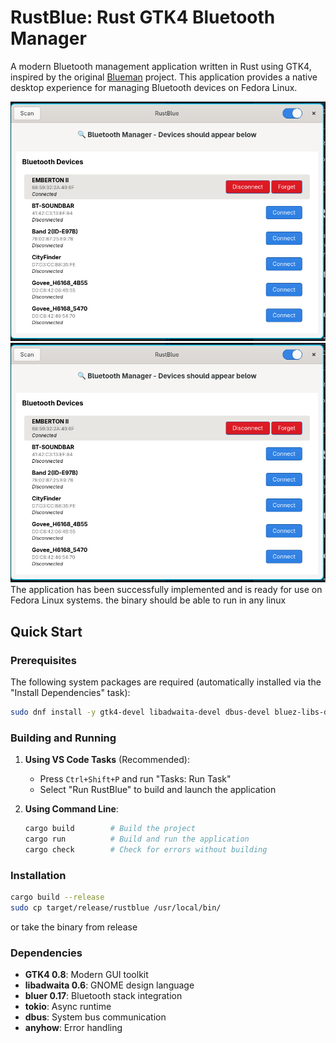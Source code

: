 # RustBlue: Rust GTK4 Bluetooth Manager

A modern Bluetooth management application written in Rust using GTK4, inspired by the original [Blueman](https://github.com/blueman-project/blueman) project. This application provides a native desktop experience for managing Bluetooth devices on Fedora Linux.

![alt text](image-1.png)
![alt text](image-1.png)
The application has been successfully implemented and is ready for use on Fedora Linux systems.
the binary should be able to run in any linux

## Quick Start

### Prerequisites

The following system packages are required (automatically installed via the "Install Dependencies" task):

```bash
sudo dnf install -y gtk4-devel libadwaita-devel dbus-devel bluez-libs-devel
```

### Building and Running

1. **Using VS Code Tasks** (Recommended):
   - Press `Ctrl+Shift+P` and run "Tasks: Run Task"
   - Select "Run RustBlue" to build and launch the application

2. **Using Command Line**:
   ```bash
   cargo build        # Build the project
   cargo run          # Build and run the application
   cargo check        # Check for errors without building
   ```

### Installation

```bash
cargo build --release
sudo cp target/release/rustblue /usr/local/bin/
```

or take the binary from release


### Dependencies

- **GTK4 0.8**: Modern GUI toolkit
- **libadwaita 0.6**: GNOME design language
- **bluer 0.17**: Bluetooth stack integration
- **tokio**: Async runtime
- **dbus**: System bus communication
- **anyhow**: Error handling

